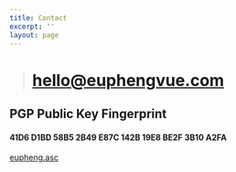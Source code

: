 ```yaml
---
title: Contact
excerpt: ''
layout: page
---
```

> # [hello@euphengvue.com](mailto:hello@euphengvue.com) 


## PGP Public Key Fingerprint

#### 41D6 D1BD 58B5 2B49 E87C  142B 19E8 BE2F 3B10 A2FA

[eupheng.asc](https://github.com/euvue/pgp-public-key/blob/main/eupheng.asc)


